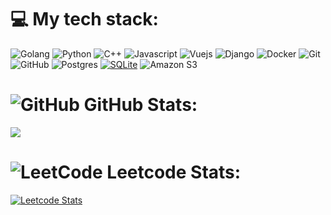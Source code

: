 # 💻 My tech stack:
![Golang](https://img.shields.io/badge/-golang-00ADD8?style=for-the-badge&logo=go&logoColor=white) ![Python](https://img.shields.io/badge/Python-3670A0.svg?style=for-the-badge&logo=python&logoColor=ffdd54) ![C++](https://img.shields.io/badge/-C++-blue?style=for-the-badge&logo=cplusplus) ![Javascript](https://img.shields.io/badge/Javascript-%23323330.svg?style=for-the-badge&logo=javascript&logoColor=F7DF1E) ![Vuejs](https://img.shields.io/badge/Vuejs-35495E.svg?style=for-the-badge&logo=vuedotjs&logoColor=4FC08D) ![Django](https://img.shields.io/badge/Django-092E20.svg?style=for-the-badge&logo=django&logoColor=green) ![Docker](https://img.shields.io/badge/-Docker-257bd6?style=for-the-badge&logo=docker&logoColor=white) ![Git](https://img.shields.io/badge/Git-%23F05033.svg?style=for-the-badge&logo=git&logoColor=white) ![GitHub](https://img.shields.io/badge/-GitHub-%23323330?style=for-the-badge&logo=github) ![Postgres](https://img.shields.io/badge/postgres-316192.svg?style=for-the-badge&logo=postgresql&logoColor=white) [![SQLite](https://img.shields.io/badge/SQLite-%2307405e.svg?style=for-the-badge&logo=sqlite&logoColor=white)](#) ![Amazon S3](https://img.shields.io/badge/Amazon%20S3-FF9900?style=for-the-badge&logo=amazons3&logoColor=white)
# ![GitHub](https://img.shields.io/badge/-%23323330?style=for-the-badge&logo=github) GitHub Stats:
![](https://github-readme-stats.vercel.app/api/top-langs/?username=AnikinSimon&theme=vue-dark&hide_border=false&include_all_commits=true&count_private=true&layout=compact)
# ![LeetCode](https://img.shields.io/badge/-000000?style=for-the-badge&logo=LeetCode&logoColor=#d16c06) Leetcode Stats:
[![Leetcode Stats](https://leetcard.jacoblin.cool/AnikinSimon)](https://leetcode.com/AnikinSimon)
